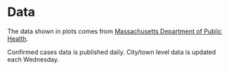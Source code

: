 # Data
The data shown in plots comes from [Massachusetts Department of Public Health](https://www.mass.gov/info-details/covid-19-cases-quarantine-and-monitoring). 

Confirmed cases data is published daily. City/town level data is updated each Wednesday.